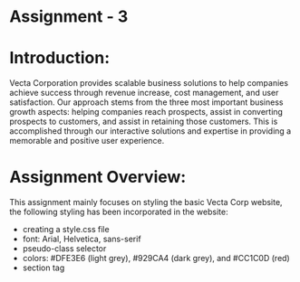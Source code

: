 # Assignment - 3

# Introduction:

Vecta Corporation provides scalable business solutions to help companies achieve success through revenue increase, cost management, and user satisfaction. Our approach stems from the three most important business growth aspects: helping companies reach prospects, assist in converting prospects to customers, and assist in retaining those customers. This is accomplished through our interactive solutions and expertise in providing a memorable and positive user experience.


# Assignment Overview:

This assignment mainly focuses on styling the basic Vecta Corp website, the following styling has been incorporated in the website:
* creating a style.css file
* font: Arial, Helvetica, sans-serif 
* pseudo-class selector
* colors: #DFE3E6 (light grey), #929CA4 (dark grey), and #CC1C0D (red)
* section tag

